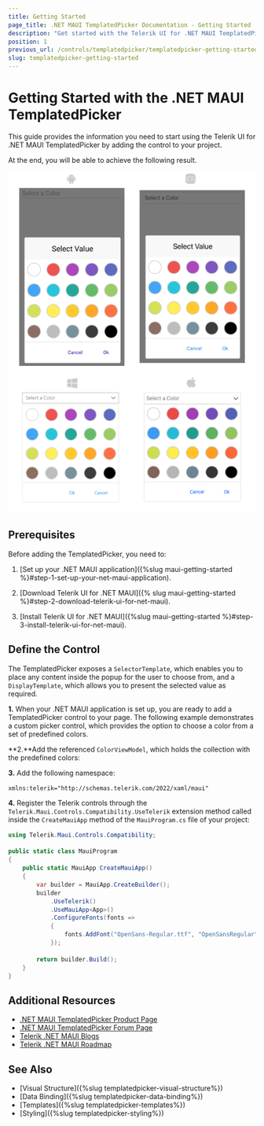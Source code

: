 ```yaml
---
title: Getting Started
page_title: .NET MAUI TemplatedPicker Documentation - Getting Started
description: "Get started with the Telerik UI for .NET MAUI TemplatedPicker and add the control to your .NET MAUI project."
position: 1
previous_url: /controls/templatedpicker/templatedpicker-getting-started
slug: templatedpicker-getting-started
---
```


# Getting Started with the .NET MAUI TemplatedPicker

This guide provides the information you need to start using the Telerik UI for .NET MAUI TemplatedPicker by adding the control to your project.

At the end, you will be able to achieve the following result.

![TemplatedPicker Getting Started](images/templatedpicker_getting_started.png)

## Prerequisites

Before adding the TemplatedPicker, you need to:

1. [Set up your .NET MAUI application]({%slug maui-getting-started %}#step-1-set-up-your-net-maui-application).

1. [Download Telerik UI for .NET MAUI]({% slug maui-getting-started %}#step-2-download-telerik-ui-for-net-maui).

1. [Install Telerik UI for .NET MAUI]({%slug maui-getting-started %}#step-3-install-telerik-ui-for-net-maui).

## Define the Control

The TemplatedPicker exposes a `SelectorTemplate`, which enables you to place any content inside the popup for the user to choose from, and a `DisplayTemplate`, which allows you to present the selected value as required.

**1.** When your .NET MAUI application is set up, you are ready to add a TemplatedPicker control to your page. The following example demonstrates a custom picker control, which provides the option to choose a color from a set of predefined colors.

<snippet id='templatedpicker-getting-started-xaml' />
<snippet id='templatedpicker-getting-started-csharp' />


**2.**Add the referenced `ColorViewModel`, which holds the collection with the predefined colors:

<snippet id='templatedpicker-color-viewmodel' />

**3.** Add the following namespace:

```XAML
xmlns:telerik="http://schemas.telerik.com/2022/xaml/maui"
```

**4.** Register the Telerik controls through the `Telerik.Maui.Controls.Compatibility.UseTelerik` extension method called inside the `CreateMauiApp` method of the `MauiProgram.cs` file of your project:

```C#
using Telerik.Maui.Controls.Compatibility;

public static class MauiProgram
{
	public static MauiApp CreateMauiApp()
	{
		var builder = MauiApp.CreateBuilder();
		builder
			.UseTelerik()
			.UseMauiApp<App>()
			.ConfigureFonts(fonts =>
			{
				fonts.AddFont("OpenSans-Regular.ttf", "OpenSansRegular");
			});

		return builder.Build();
	}
}           
```           
 
## Additional Resources

- [.NET MAUI TemplatedPicker Product Page](https://www.telerik.com/maui-ui/templatedpicker)
- [.NET MAUI TemplatedPicker Forum Page](https://www.telerik.com/forums/maui?tagId=1854)
- [Telerik .NET MAUI Blogs](https://www.telerik.com/blogs/mobile-net-maui)
- [Telerik .NET MAUI Roadmap](https://www.telerik.com/support/whats-new/maui-ui/roadmap)

## See Also

- [Visual Structure]({%slug templatedpicker-visual-structure%})
- [Data Binding]({%slug templatedpicker-data-binding%})
- [Templates]({%slug templatedpicker-templates%})
- [Styling]({%slug templatedpicker-styling%})
